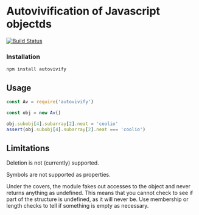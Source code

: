# Autovivification of Javascript objectds

[![Build Status](https://travis-ci.org/dougluce/node-autovivify.svg?branch=master)](https://travis-ci.org/dougluce/node-autovivify)

### Installation

    npm install autovivify

## Usage

```javascript
const Av = require('autovivify')

const obj = new Av()

obj.subobj[4].subarray[2].neat = 'coolio'
assert(obj.subobj[4].subarray[2].neat === 'coolio')

```

## Limitations

Deletion is not (currently) supported.

Symbols are not supported as properties.

Under the covers, the module fakes out accesses to the object and
never returns anything as undefined.  This means that you cannot check
to see if part of the structure is undefined, as it will never be.
Use membership or length checks to tell if something is empty as
necessary.
